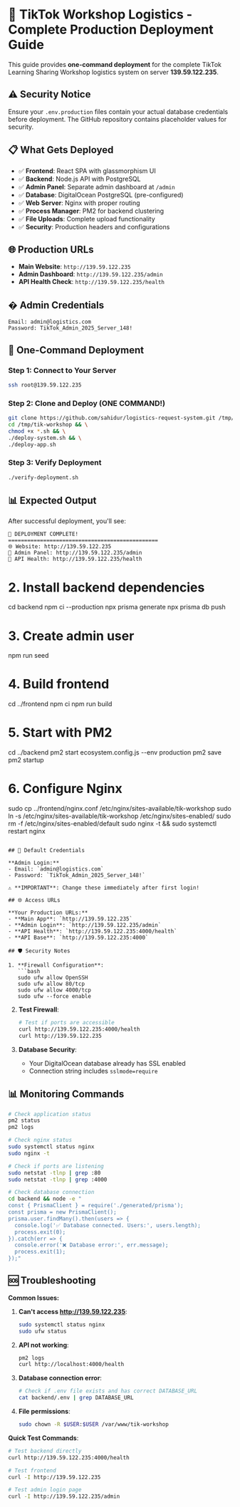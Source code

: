 # 🚀 TikTok Workshop Logistics - Complete Production Deployment Guide

This guide provides **one-command deployment** for the complete TikTok Learning Sharing Workshop logistics system on server **139.59.122.235**.

## ⚠️ **Security Notice**
Ensure your `.env.production` files contain your actual database credentials before deployment. The GitHub repository contains placeholder values for security.

## 📋 What Gets Deployed

- ✅ **Frontend**: React SPA with glassmorphism UI
- ✅ **Backend**: Node.js API with PostgreSQL
- ✅ **Admin Panel**: Separate admin dashboard at `/admin`
- ✅ **Database**: DigitalOcean PostgreSQL (pre-configured)
- ✅ **Web Server**: Nginx with proper routing
- ✅ **Process Manager**: PM2 for backend clustering
- ✅ **File Uploads**: Complete upload functionality
- ✅ **Security**: Production headers and configurations

## 🌐 Production URLs

- **Main Website**: `http://139.59.122.235`
- **Admin Dashboard**: `http://139.59.122.235/admin`  
- **API Health Check**: `http://139.59.122.235/health`

## � Admin Credentials

```
Email: admin@logistics.com
Password: TikTok_Admin_2025_Server_148!
```

## 🚀 One-Command Deployment

### Step 1: Connect to Your Server
```bash
ssh root@139.59.122.235
```

### Step 2: Clone and Deploy (ONE COMMAND!)
```bash
git clone https://github.com/sahidur/logistics-request-system.git /tmp/tik-workshop && \
cd /tmp/tik-workshop && \
chmod +x *.sh && \
./deploy-system.sh && \
./deploy-app.sh
```

### Step 3: Verify Deployment
```bash
./verify-deployment.sh
```

## 📊 Expected Output

After successful deployment, you'll see:
```
🎉 DEPLOYMENT COMPLETE!
===============================================
🌐 Website: http://139.59.122.235
👤 Admin Panel: http://139.59.122.235/admin
🔧 API Health: http://139.59.122.235/health
```

# 2. Install backend dependencies
cd backend
npm ci --production
npx prisma generate
npx prisma db push

# 3. Create admin user
npm run seed

# 4. Build frontend
cd ../frontend
npm ci
npm run build

# 5. Start with PM2
cd ../backend
pm2 start ecosystem.config.js --env production
pm2 save
pm2 startup

# 6. Configure Nginx
sudo cp ../frontend/nginx.conf /etc/nginx/sites-available/tik-workshop
sudo ln -s /etc/nginx/sites-available/tik-workshop /etc/nginx/sites-enabled/
sudo rm -f /etc/nginx/sites-enabled/default
sudo nginx -t && sudo systemctl restart nginx
```

## 🔐 Default Credentials

**Admin Login:**
- Email: `admin@logistics.com`
- Password: `TikTok_Admin_2025_Server_148!`

⚠️ **IMPORTANT**: Change these immediately after first login!

## 🌐 Access URLs

**Your Production URLs:**
- **Main App**: `http://139.59.122.235`
- **Admin Login**: `http://139.59.122.235/admin`
- **API Health**: `http://139.59.122.235:4000/health`
- **API Base**: `http://139.59.122.235:4000`

## 🛡️ Security Notes

1. **Firewall Configuration**:
   ```bash
   sudo ufw allow OpenSSH
   sudo ufw allow 80/tcp
   sudo ufw allow 4000/tcp
   sudo ufw --force enable
   ```

2. **Test Firewall**:
   ```bash
   # Test if ports are accessible
   curl http://139.59.122.235:4000/health
   curl http://139.59.122.235
   ```

3. **Database Security**:
   - Your DigitalOcean database already has SSL enabled
   - Connection string includes `sslmode=require`

## 📊 Monitoring Commands

```bash
# Check application status
pm2 status
pm2 logs

# Check nginx status
sudo systemctl status nginx
sudo nginx -t

# Check if ports are listening
sudo netstat -tlnp | grep :80
sudo netstat -tlnp | grep :4000

# Check database connection
cd backend && node -e "
const { PrismaClient } = require('./generated/prisma');
const prisma = new PrismaClient();
prisma.user.findMany().then(users => {
  console.log('✅ Database connected. Users:', users.length);
  process.exit(0);
}).catch(err => {
  console.error('❌ Database error:', err.message);
  process.exit(1);
});"
```

## 🆘 Troubleshooting

**Common Issues:**

1. **Can't access http://139.59.122.235**:
   ```bash
   sudo systemctl status nginx
   sudo ufw status
   ```

2. **API not working**:
   ```bash
   pm2 logs
   curl http://localhost:4000/health
   ```

3. **Database connection error**:
   ```bash
   # Check if .env file exists and has correct DATABASE_URL
   cat backend/.env | grep DATABASE_URL
   ```

4. **File permissions**:
   ```bash
   sudo chown -R $USER:$USER /var/www/tik-workshop
   ```

**Quick Test Commands**:
```bash
# Test backend directly
curl http://139.59.122.235:4000/health

# Test frontend
curl -I http://139.59.122.235

# Test admin login page
curl -I http://139.59.122.235/admin
```
